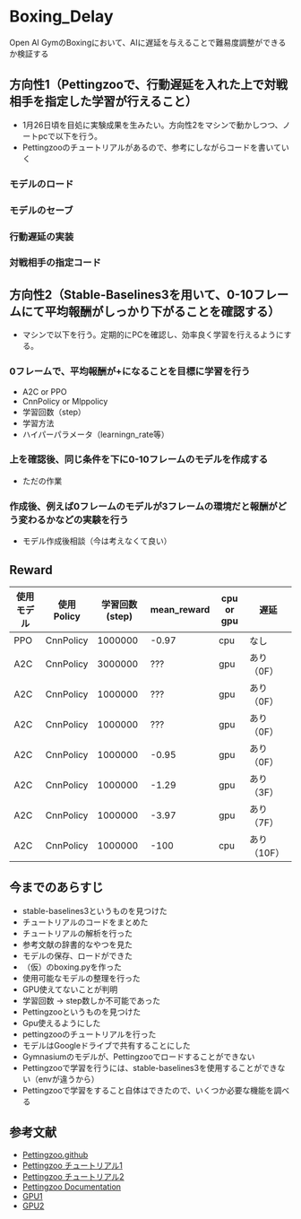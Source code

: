 # Boxing_Delay
Open AI GymのBoxingにおいて、AIに遅延を与えることで難易度調整ができるか検証する

## 方向性1（Pettingzooで、行動遅延を入れた上で対戦相手を指定した学習が行えること）
- 1月26日頃を目処に実験成果を生みたい。方向性2をマシンで動かしつつ、ノートpcで以下を行う。
- Pettingzooのチュートリアルがあるので、参考にしながらコードを書いていく
### モデルのロード
### モデルのセーブ
### 行動遅延の実装
### 対戦相手の指定コード

## 方向性2（Stable-Baselines3を用いて、0-10フレームにて平均報酬がしっかり下がることを確認する）
- マシンで以下を行う。定期的にPCを確認し、効率良く学習を行えるようにする。
### 0フレームで、平均報酬が+になることを目標に学習を行う
- A2C or PPO
- CnnPolicy or Mlppolicy
- 学習回数（step）
- 学習方法
- ハイパーパラメータ（learningn_rate等）
  
### 上を確認後、同じ条件を下に0-10フレームのモデルを作成する
- ただの作業

### 作成後、例えば0フレームのモデルが3フレームの環境だと報酬がどう変わるかなどの実験を行う
- モデル作成後相談（今は考えなくて良い）


## Reward
|使用モデル|使用Policy| 学習回数(step) | mean_reward| cpu or gpu| 遅延 |
| ---- | ---- | ---- | ---- | ---- | ----|
| PPO | CnnPolicy | 1000000  | -0.97 | cpu | なし |
| A2C | CnnPolicy | 3000000  | ??? | gpu | あり（0F） |
| A2C | CnnPolicy | 1000000  | ??? | gpu | あり（0F） | イマココ
| A2C | CnnPolicy | 1000000  | ??? | gpu | あり（0F） |
| A2C | CnnPolicy | 1000000  | -0.95 | gpu | あり（0F） |
| A2C | CnnPolicy | 1000000  | -1.29 | gpu | あり（3F） |
| A2C | CnnPolicy | 1000000  | -3.97 | gpu | あり（7F） |
| A2C | CnnPolicy | 1000000  | -100 | cpu | あり（10F） |

## 今までのあらすじ
- stable-baselines3というものを見つけた
- チュートリアルのコードをまとめた
- チュートリアルの解析を行った
- 参考文献の辞書的なやつを見た
- モデルの保存、ロードができた
- （仮）のboxing.pyを作った
- 使用可能なモデルの整理を行った
- GPU使えてないことが判明
- 学習回数 → step数しか不可能であった
- Pettingzooというものを見つけた
- Gpu使えるようにした
- pettingzooのチュートリアルを行った
- モデルはGoogleドライブで共有することにした
- Gymnasiumのモデルが、Pettingzooでロードすることができない
- Pettingzooで学習を行うには、stable-baselines3を使用することができない（envが違うから）
- Pettingzooで学習をすること自体はできたので、いくつか必要な機能を調べる

## 参考文献
- [Pettingzoo.github](https://github.com/Farama-Foundation/PettingZoo)
- [Pettingzoo チュートリアル1](https://note.com/npaka/n/n9b9074b8f916)
- [Pettingzoo チュートリアル2](https://note.com/npaka/n/n06d8ba36d5bc)
- [Pettingzoo Documentation](https://pettingzoo.farama.org/index.html)
- [GPU1](https://zenn.dev/danchinocto/scraps/da90c7e70ec77d)
- [GPU2](https://stable-baselines3.readthedocs.io/en/master/guide/install.html)


